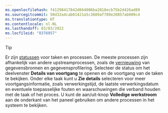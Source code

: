 ```yaml
---
ms.openlocfilehash: f41298417842d664006ba2018ecb75b2d426ad89
ms.sourcegitcommit: 50d32a4cab01421a5c3689af789e20857ab009c4
ms.translationtype: HT
ms.contentlocale: nl-NL
ms.lasthandoff: 03/03/2022
ms.locfileid: "8376957"
---
```

> [!TIP] 
> Er zijn [statussen](../audience-insights/system.md#status-definitions) voor taken en processen. De meeste processen zijn afhankelijk van andere upstreamprocessen, zoals de [vernieuwing](../audience-insights/system.md#refresh-processes) van gegevensbronnen en gegevensprofilering. Selecteer de status om het deelvenster **Details van voortgang** te openen en de voortgang van de taken te bekijken. Onder elke taak kunt u **Zie details** selecteren voor meer voortgangsinformatie, zoals verwerkingstijd, de laatste verwerkingsdatum en eventuele toepasselijke fouten en waarschuwingen die verband houden met de taak of het proces. U kunt de aan/uit-knop **Volledige werkstroom** aan de onderkant van het paneel gebruiken om andere processen in het systeem te bekijken.